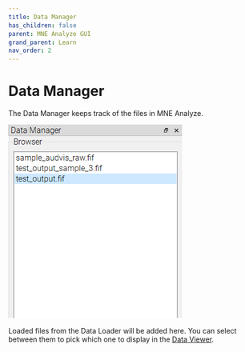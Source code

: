 ```yaml
---
title: Data Manager
has_children: false
parent: MNE Analyze GUI
grand_parent: Learn
nav_order: 2
---
```

# Data Manager

The Data Manager keeps track of the files in MNE Analyze.

![](../../images/analyze/mne_an_datamanager_1.png)

Loaded files from the Data Loader will be added here. You can select between them to pick which one to display in the [Data Viewer](analyze_rawdataviewer.md).
